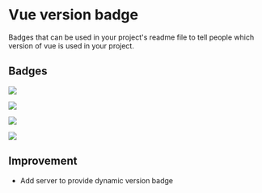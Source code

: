 # Vue version badge
Badges that can be used in your project's readme file to tell people which version of vue is used in your project.

## Badges
![](https://erguotou520.github.io/vue-version-badge/vue1.x.svg)

![](https://erguotou520.github.io/vue-version-badge/vue2.x.svg)

![](https://erguotou520.github.io/vue-version-badge/vue2.2.x.svg)

![](https://erguotou520.github.io/vue-version-badge/vue1&2.svg)

## Improvement
- Add server to provide dynamic version badge
